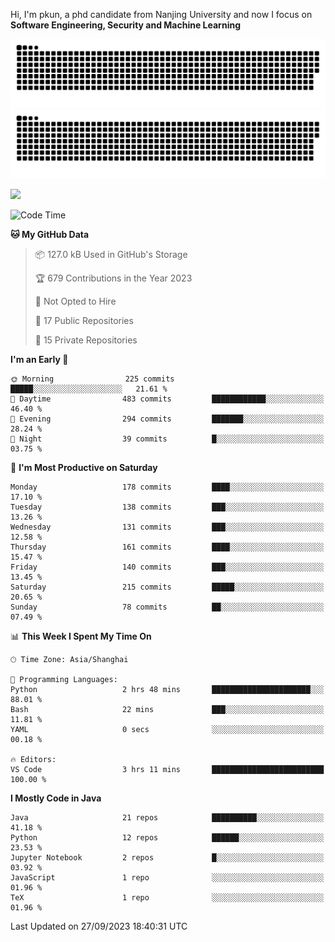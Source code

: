 Hi, I'm pkun, a phd candidate from Nanjing University and now I focus on **Software Engineering, Security and Machine Learning**

![GitHub Snake Light](https://github.com/pppppkun/pppppkun/blob/output/github-snake.svg#gh-light-mode-only)
![GitHub Snake dark](https://github.com/pppppkun/pppppkun/blob/output/github-snake-dark.svg#gh-dark-mode-only)

![](https://komarev.com/ghpvc/?username=pppppkun)
<!--START_SECTION:waka-->
![Code Time](http://img.shields.io/badge/Code%20Time-1%2C925%20hrs%2032%20mins-blue)

**🐱 My GitHub Data** 

> 📦 127.0 kB Used in GitHub's Storage 
 > 
> 🏆 679 Contributions in the Year 2023
 > 
> 🚫 Not Opted to Hire
 > 
> 📜 17 Public Repositories 
 > 
> 🔑 15 Private Repositories 
 > 
**I'm an Early 🐤** 

```text
🌞 Morning                225 commits         █████░░░░░░░░░░░░░░░░░░░░   21.61 % 
🌆 Daytime                483 commits         ████████████░░░░░░░░░░░░░   46.40 % 
🌃 Evening                294 commits         ███████░░░░░░░░░░░░░░░░░░   28.24 % 
🌙 Night                  39 commits          █░░░░░░░░░░░░░░░░░░░░░░░░   03.75 % 
```
📅 **I'm Most Productive on Saturday** 

```text
Monday                   178 commits         ████░░░░░░░░░░░░░░░░░░░░░   17.10 % 
Tuesday                  138 commits         ███░░░░░░░░░░░░░░░░░░░░░░   13.26 % 
Wednesday                131 commits         ███░░░░░░░░░░░░░░░░░░░░░░   12.58 % 
Thursday                 161 commits         ████░░░░░░░░░░░░░░░░░░░░░   15.47 % 
Friday                   140 commits         ███░░░░░░░░░░░░░░░░░░░░░░   13.45 % 
Saturday                 215 commits         █████░░░░░░░░░░░░░░░░░░░░   20.65 % 
Sunday                   78 commits          ██░░░░░░░░░░░░░░░░░░░░░░░   07.49 % 
```


📊 **This Week I Spent My Time On** 

```text
🕑︎ Time Zone: Asia/Shanghai

💬 Programming Languages: 
Python                   2 hrs 48 mins       ██████████████████████░░░   88.01 % 
Bash                     22 mins             ███░░░░░░░░░░░░░░░░░░░░░░   11.81 % 
YAML                     0 secs              ░░░░░░░░░░░░░░░░░░░░░░░░░   00.18 % 

🔥 Editors: 
VS Code                  3 hrs 11 mins       █████████████████████████   100.00 % 
```

**I Mostly Code in Java** 

```text
Java                     21 repos            ██████████░░░░░░░░░░░░░░░   41.18 % 
Python                   12 repos            ██████░░░░░░░░░░░░░░░░░░░   23.53 % 
Jupyter Notebook         2 repos             █░░░░░░░░░░░░░░░░░░░░░░░░   03.92 % 
JavaScript               1 repo              ░░░░░░░░░░░░░░░░░░░░░░░░░   01.96 % 
TeX                      1 repo              ░░░░░░░░░░░░░░░░░░░░░░░░░   01.96 % 
```




 Last Updated on 27/09/2023 18:40:31 UTC
<!--END_SECTION:waka-->
